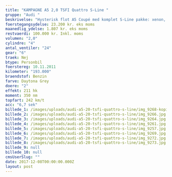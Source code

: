```yaml
---
title: "KAMPAGNE A5 2,0 TSFI Quattro S-Line "
gruppe: "Audi "
beskrivelse: "Hysterisk flot A5 Coupé med komplet S-Line pakke: xenon, sportssæder i dellæder, 18 tommer. daytona blue, sort himmel og meget mere.\n______________________________________________\n\nI øvrigt\n* Vi tilbyder fri kilometer i hele leasingperioden.\n* Cap Approved Garantiforsikring i hele leasingperioden. (valgfri)\n* Vi tilbyder kaskoforsikring på alle vores biler\n* Privat, sæson, split og erhverv – vi har det hele.\n* Du vælger selv perioden: 6, 12, 24 eller 36 måneder.\n* Vi opbevarer også gerne din bil over vinteren\n* Har vi ikke bilen på lager, dedikere vi os til at finde \n   den helt rigtige og står for importen."
foerstegangsydelse: 23.200 kr. eks moms
maanedlig_ydelse: 1.807 kr. eks moms
restvaerdi: 100.000 kr. Inkl. moms
volumen: "2,0"
cylindre: "4"
antal_ventiler: "24"
gear: "6"
traek: Nej
btype: Personbil
foerstereg: 10.11.2011
kilometer: "193.000"
braendstof: Benzin
farve: Daytona Grey
doere: "2"
effekt: 211 hk
moment: 350 nm
topfart: 242 km/t
acc: "6,7 sek"
billede_1: /images/uploads/audi-a5-20-tsfi-quattro-s-line/img_9268-kopi.jpg
billede_2: /images/uploads/audi-a5-20-tsfi-quattro-s-line/img_9266.jpg
billede_3: /images/uploads/audi-a5-20-tsfi-quattro-s-line/img_9264.jpg
billede_4: /images/uploads/audi-a5-20-tsfi-quattro-s-line/img_9261.jpg
billede_5: /images/uploads/audi-a5-20-tsfi-quattro-s-line/img_9257.jpg
billede_6: /images/uploads/audi-a5-20-tsfi-quattro-s-line/img_9269.jpg
billede_7: /images/uploads/audi-a5-20-tsfi-quattro-s-line/img_9272.jpg
billede_8: /images/uploads/audi-a5-20-tsfi-quattro-s-line/img_9273.jpg
billede_9: null
billede_10: null
cmsUserSlug: ""
date: 2017-12-08T00:00:00.000Z
layout: post
---
```


